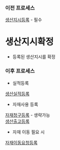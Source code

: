 ### 이전 프로세스

[생산지시등록](./생산지시등록#생산지시등록) - 필수

# 생산지시확정

- 등록된 생산지시를 확정

### 이후 프로세스

- 실적등록

[생산실적등록](./생산실적등록#생산실적등록)

- 자재사용 등록

[자재청구등록](./자재청구등록#자재청구등록) - 생략가능<br>
[생산출고등록](./생산출고등록#생산출고등록)

- 자재 이동 필요 시

[자재이동요청등록](./자재이동요청등록#자재이동요청등록)
